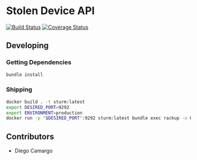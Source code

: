 # Stolen Device API

[![Build Status](https://travis-ci.org/belfazt/stolen-device-api.svg?branch=master)](https://travis-ci.org/belfazt/stolen-device-api)
[![Coverage Status](https://coveralls.io/repos/github/belfazt/stolen-device-api/badge.svg?branch=master)](https://coveralls.io/github/belfazt/stolen-device-api?branch=master)

## Developing

### Getting Dependencies

```bash
bundle install
```

### Shipping
```bash
docker build . -t sturm:latest
export DESIRED_PORT=9292
export ENVIRONMENT=production
docker run -p "$DESIRED_PORT":9292 sturm:latest bundle exec rackup -o 0.0.0.0 -E "$ENVIRONMENT"
```

## Contributors
* Diego Camargo
